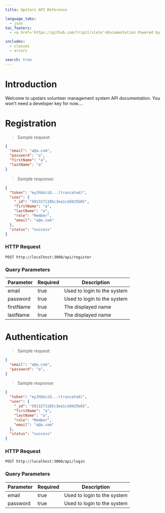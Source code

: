 ```yaml
---
title: Upstars API Reference

language_tabs:
  - json
toc_footers:
  - <a href='https://github.com/tripit/slate'>Documentation Powered by Slate</a>

includes:
  - classes
  - errors

search: true
---
```


# Introduction

Welcome to upstars volunteer management system API documentation. You won't need a developer key for now....

# Registration

> Sample request:

```json
{ 
  "email": "a@a.com",
  "password": "a",
  "firstName": "a",
  "lastName": "a"
}
```
> Sample response:

```json
{
  "token": "eyJhbGciO...(truncated)",
  "user": {
    "_id": "5913271185c3ea1cdd425b65",
    "firstName": "a",
    "lastName": "a",
    "role": "Member",
    "email": "a@a.com"
  },
  "status": "success"
}
```
### HTTP Request
`POST http://localhost:3000/api/register`

### Query Parameters

Parameter | Required | Description
--------- | ------- | -----------
email     | true    | Used to login to the system
password  | true    | Used to login to the system
firstName | true    | The displayed name
lastName  | true    | The displayed name



# Authentication
> Sample request:

```json
{ 
  "email": "a@a.com",
  "password": "a",
}
```
> Sample response:

```json
{
  "token": "eyJhbGciO...(truncated)",
  "user": {
    "_id": "5913271185c3ea1cdd425b65",
    "firstName": "a",
    "lastName": "a",
    "role": "Member",
    "email": "a@a.com"
  },
  "status": "success"
}
```
### HTTP Request
`POST http://localhost:3000/api/login`

### Query Parameters
Parameter | Required | Description
--------- | ------- | -----------
email     | true    | Used to login to the system
password  | true    | Used to login to the system

